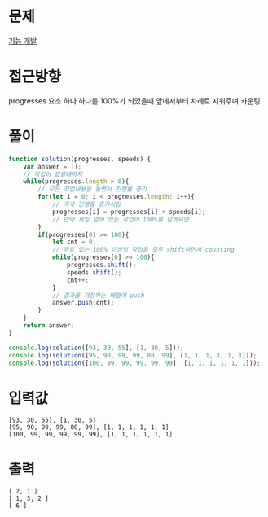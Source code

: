 # 문제
[기능 개발](https://programmers.co.kr/learn/courses/30/lessons/42586?language=javascript)

# 접근방향
progresses 요소 하나 하나를 100%가 되었을때 앞에서부터 차례로 지워주며 카운팅

# 풀이
```js
function solution(progresses, speeds) {
    var answer = [];
    // 작업이 없을때까지
    while(progresses.length > 0){
        // 모든 작업내용을 돌면서 진행률 증가
        for(let i = 0; i < progresses.length; i++){
            // 각각 진행률 증가시킴
            progresses[i] = progresses[i] + speeds[i];
            // 만약 제일 앞에 있는 작업이 100%를 넘게되면
        }
        if(progresses[0] >= 100){
            let cnt = 0; 
            // 뒤로 있는 100% 이상의 작업을 모두 shift하면서 counting
            while(progresses[0] >= 100){
                progresses.shift();
                speeds.shift();
                cnt++;
            }
            // 결과를 저장하는 배열에 push
            answer.push(cnt);
        }
    }
    return answer;
}

console.log(solution([93, 30, 55], [1, 30, 5]));
console.log(solution([95, 90, 99, 99, 80, 99], [1, 1, 1, 1, 1, 1]));
console.log(solution([100, 99, 99, 99, 99, 99], [1, 1, 1, 1, 1, 1]));
```

# 입력값
```
[93, 30, 55], [1, 30, 5]
[95, 90, 99, 99, 80, 99], [1, 1, 1, 1, 1, 1]
[100, 99, 99, 99, 99, 99], [1, 1, 1, 1, 1, 1]
```
# 출력
```
[ 2, 1 ]
[ 1, 3, 2 ]
[ 6 ]
```